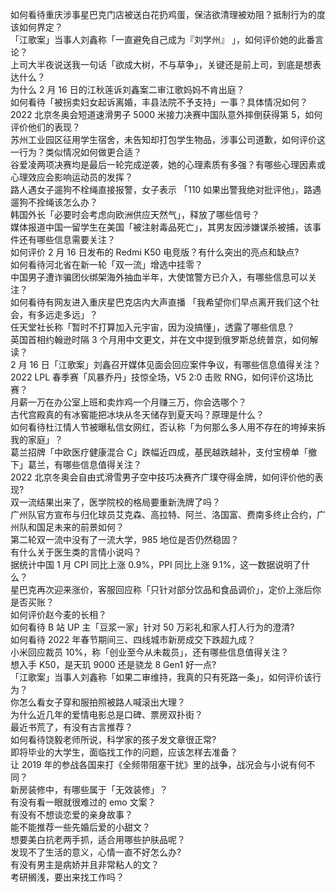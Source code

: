 如何看待重庆涉事星巴克门店被送白花扔鸡蛋，保洁欲清理被劝阻？抵制行为的度该如何界定？  
「江歌案」当事人刘鑫称「一直避免自己成为『刘学州』 」，如何评价她的此番言论？  
上司大半夜说送我一句话「欲成大树，不与草争」，关键还是前上司，到底是想表达什么？  
为什么 2 月 16 日的江秋莲诉刘鑫案二审江歌妈妈不肯出庭？  
如何看待「被拐卖妇女起诉离婚，丰县法院不予支持」一事？具体情况如何？  
2022 北京冬奥会短道速滑男子 5000 米接力决赛中国队意外摔倒获得第 5，如何评价他们的表现？  
苏州工业园区征用学生宿舍，未告知却打包学生物品，涉事公司道歉，如何评价这一行为？类似情况如何做更合适？  
谷爱凌两项决赛均是最后一轮完成逆袭，她的心理素质有多强？有哪些心理因素或心理效应会影响运动员的发挥？  
路人遇女子遛狗不栓绳直接报警，女子表示 「110 如果出警我绝对批评他」，路遇遛狗不拴绳该怎么办？  
韩国外长「必要时会考虑向欧洲供应天然气」，释放了哪些信号？  
媒体报道中国一留学生在美国「被注射毒品死亡」，其男友因涉嫌谋杀被捕，该事件还有哪些信息需要关注？  
如何评价 2 月 16 日发布的 Redmi K50 电竞版？有什么突出的亮点和缺点?  
如何看待河北省在新一轮「双一流」增选中挂零？  
中国男子遭诈骗团伙绑架海外抽血半年，大使馆警方已介入，有哪些信息可以关注？  
如何看待有网友进入重庆星巴克店内大声直播 「我希望你们早点离开我们这个社会，有多远走多远」？  
任天堂社长称「暂时不打算加入元宇宙，因为没搞懂」，透露了哪些信息？  
英国首相约翰逊时隔 3 个月用中文更文，并在文中提到俄罗斯总统普京，如何解读？  
2 月 16 日「江歌案」刘鑫召开媒体见面会回应案件争议，有哪些信息值得关注？  
2022 LPL 春季赛「风暴乔丹」技惊全场，V5 2:0 击败 RNG，如何评价这场比赛？  
月薪一万在办公室上班和卖炸鸡一个月赚三万，你会选哪个？  
古代宫殿真的有冰窖能把冰块从冬天储存到夏天吗？原理是什么？  
如何看待杜江情人节被曝私信女网红，否认称「为何那么多人用不存在的垮掉来拆我的家庭」？  
葛兰招牌「中欧医疗健康混合 C」跌幅近四成，基民越跌越补，支付宝榜单「撤下」葛兰，有哪些信息值得关注？  
2022 北京冬奥会自由式滑雪男子空中技巧决赛齐广璞夺得金牌，如何评价他的表现?  
双一流结果出来了，医学院校的格局要重新洗牌了吗？  
广州队官方宣布与归化球员艾克森、高拉特、阿兰、洛国富、费南多终止合约，广州队和国足未来的前景如何？  
第二轮双一流中没有了一流大学，985 地位是否仍然稳固？  
有什么关于医生类的言情小说吗？  
据统计中国 1 月 CPI 同比上涨 0.9%，PPI 同比上涨 9.1%，这一数据说明了什么？  
星巴克再次迎来涨价，客服回应称「只针对部分饮品和食品调价」，定价上涨后你是否买账？  
如何评价赵今麦的长相？  
如何看待 B 站 UP 主「豆浆一家」针对 50 万彩礼和家人打人行为的澄清?  
如何看待 2022 年春节期间三、四线城市新房成交下跌超九成？  
小米回应裁员 10%，称「创业至今从未裁员」，还有哪些信息值得关注？  
想入手 K50，是天玑 9000 还是骁龙 8 Gen1 好一点?  
「江歌案」当事人刘鑫称「如果二审维持，我真的只有死路一条」，如何评价该行为？  
你怎么看女子穿和服拍照被路人喊滚出大理？  
为什么近几年的爱情电影总是口碑、票房双扑街？  
最近书荒了，有没有古言推荐？  
如何看待饶毅老师所说，科学家的孩子发文章很正常?  
即将毕业的大学生，面临找工作的问题，应该怎样去准备？  
让 2019 年的参战各国来打《全频带阻塞干扰》里的战争，战况会与小说有何不同？  
新房装修中，有哪些属于「无效装修」？  
有没有看一眼就很难过的 emo 文案？  
有没有不想谈恋爱的亲身故事？  
能不能推荐一些先婚后爱的小甜文？  
想要美白抗老两手抓，适合用哪些护肤品呢？  
发现不了生活的意义，心情一直不好怎么办?  
有没有男主是病娇并且非常粘人的文？  
考研搁浅，要出来找工作吗？  

